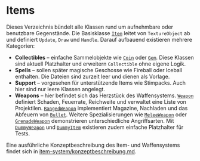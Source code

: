 # Items

Dieses Verzeichnis bündelt alle Klassen rund um aufnehmbare oder benutzbare Gegenstände. Die Basisklasse [`Item`](../../src/Items/Item.cs) leitet von `TextureObject` ab und definiert `Update`, `Draw` und `Handle`. Darauf aufbauend existieren mehrere Kategorien:

- **Collectibles** – einfache Sammelobjekte wie [`Coin`](../../src/Items/Collectibles/Coin.cs) oder [`Gem`](../../src/Items/Collectibles/Gem.cs). Diese Klassen sind aktuell Platzhalter und erweitern `Collectible` ohne eigene Logik.
- **Spells** – sollen später magische Geschosse wie Fireball oder Iceball enthalten. Die Dateien sind zurzeit leer und dienen als Vorlage.
- **Support** – vorgesehen für unterstützende Items wie Stimpacks. Auch hier sind nur leere Klassen angelegt.
- **Weapons** – hier befindet sich das Herzstück des Waffensystems. [`Weapon`](../../src/Items/Weapons/Weapon.cs) definiert Schaden, Feuerrate, Reichweite und verwaltet eine Liste von Projektilen. [`RangedWeapon`](../../src/Items/Weapons/RangedWeapon.cs) implementiert Magazine, Nachladen und das Abfeuern von [`Bullet`](../../src/Items/Weapons/Bullet.cs). Weitere Spezialisierungen wie [`MeleeWeapon`](../../src/Items/Weapons/MeleeWeapon.cs) oder [`GrenadeWeapon`](../../src/Items/Weapons/GrenadeWeapon.cs) demonstrieren unterschiedliche Angriffsarten. Mit [`DummyWeapon`](../../src/Items/Weapons/DummyWeapon.cs) und [`DummyItem`](../../src/Items/DummyItem.cs) existieren zudem einfache Platzhalter für Tests.

Eine ausführliche Konzeptbeschreibung des Item- und Waffensystems findet sich in [item-system/konzeptbeschreibung.md](../item-system/konzeptbeschreibung.md).
